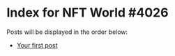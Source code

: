 # Index for NFT World #4026
Posts will be displayed in the order below:

- [Your first post](./001-first.md)


